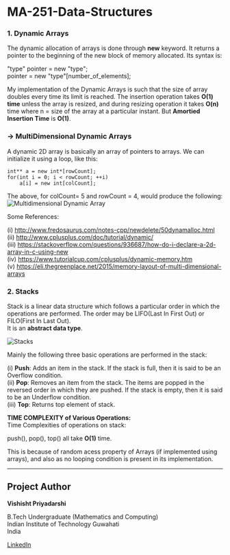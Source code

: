 # MA-251-Data-Structures

### 1. Dynamic Arrays
The dynamic allocation of arrays is done through **new** keyword.
It returns a pointer to the beginning of the new block of memory allocated. Its syntax is: 

"type" pointer = new "type";  
pointer = new  "type"[number_of_elements];
  
  
My implementation of the Dynamic Arrays is such that the size of array doubles every time its limit is reached. The insertion operation takes **O(1) time** unless the array is resized, and during resizing operation it takes **O(n)** time where n = size of the array at a particular instant. But **Amortied Insertion Time** is **O(1)**.

### -> MultiDimensional Dynamic Arrays   
A dynamic 2D array is basically an array of pointers to arrays. We can initialize it using a loop, like this:   
```
int** a = new int*[rowCount];
for(int i = 0; i < rowCount; ++i)
    a[i] = new int[colCount];

```   
The above, for colCount= 5 and rowCount = 4, would produce the following:   
![Multidimensional Dynamic Array](https://i.stack.imgur.com/M75kn.png)   


Some References:

(i)   http://www.fredosaurus.com/notes-cpp/newdelete/50dynamalloc.html   
(ii)  http://www.cplusplus.com/doc/tutorial/dynamic/   
(iii) https://stackoverflow.com/questions/936687/how-do-i-declare-a-2d-array-in-c-using-new   
(iv)  https://www.tutorialcup.com/cplusplus/dynamic-memory.htm   
(v)   https://eli.thegreenplace.net/2015/memory-layout-of-multi-dimensional-arrays   


### 2. Stacks   
Stack is a linear data structure which follows a particular order in which the operations are performed. The order may be LIFO(Last In First Out) or FILO(First In Last Out).   
It is an **abstract data type**.      

![Stacks](http://underthepressure.net/wp-content/uploads/2018/05/stack_representation-300x207.jpg)   


Mainly the following three basic operations are performed in the stack:

(i) **Push**: Adds an item in the stack. If the stack is full, then it is said to be an Overflow condition.   
(ii) **Pop**: Removes an item from the stack. The items are popped in the reversed order in which they are pushed. If the stack is empty, then it is said to be an Underflow condition.   
(iii) **Top**: Returns top element of stack.

**TIME COMPLEXITY of Various Operations:**   
Time Complexities of operations on stack:

push(), pop(), top() all take **O(1)** time.  

This is because of random acess property of Arrays (if implemented using arrays), and also as no looping condition is present in its implementation.      



* * *
## Project Author  

**Vishisht Priyadarshi**  

B.Tech Undergraduate (Mathematics and Computing)  
Indian Institute of Technology Guwahati  
India

[LinkedIn](https://www.linkedin.com/in/vishisht-priyadarshi-34068b179?fbclid=IwAR2gKntA7S027YRocf9gXuaoQS_g7tm8vTGjNJColC99v4UkZN4d9s6YhWw)
